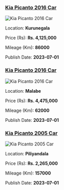 
<!-- 5cdf6239194b8f4301f90cb86deaf5a3 -->

### [Kia Picanto 2016 Car](https://riyasewana.com/buy/kia-picanto-sale-kurunegala-6570898)

![Kia Picanto 2016 Car](https://riyasewana.com/thumb/thumbkia-picanto-12017594141.jpg)

Location: **Kurunegala**

Price (Rs): **Rs. 4,125,000**

Mileage (Km): **86000**

Publish Date: **2023-07-01**


<!-- 4ff2046b4aa434b5f2e2229b876ae6fc -->

### [Kia Picanto 2016 Car](https://riyasewana.com/buy/kia-picanto-sale-malabe-6570115)

![Kia Picanto 2016 Car](https://riyasewana.com/thumb/thumbkia-picanto-1164522921.jpg)

Location: **Malabe**

Price (Rs): **Rs. 4,475,000**

Mileage (Km): **62000**

Publish Date: **2023-07-01**


<!-- c5980a20a8e883f51aa08d1e287c1080 -->

### [Kia Picanto 2005 Car](https://riyasewana.com/buy/kia-picanto-sale-piliyandala-6568531)

![Kia Picanto 2005 Car](https://riyasewana.com/thumb/thumbkia-picanto-11059464571.jpg)

Location: **Piliyandala**

Price (Rs): **Rs. 2,265,000**

Mileage (Km): **157000**

Publish Date: **2023-07-01**

